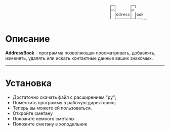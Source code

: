                                                   ┌─┐      ┌─┐
                                                  ├─┤      ├<
                                                  │ │ddress│ │ook
                                                  ┘ └──────└─┘──---

Описание
=====================
**AddressBook** - программа позволяющая просматривать, добавлять, изменять, удалять или искать контактные данные ваших знакомых.
***
Установка
=====================
* Достаточно скачать файл с расширением "py"; 
* Поместить программу в рабочую директорию; 
* Теперь вы можете ей пользоваться.
* Откройте сметану
* Положите немного сметаны
* Положите сметану в холодильник
